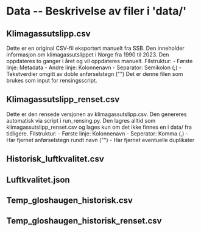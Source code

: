 # Data -- Beskrivelse av filer i 'data/'

## Klimagassutslipp.csv
Dette er en original CSV-fil eksportert manuelt fra SSB. Den inneholder informasjon om klimagassutslippet i Norge fra 1990 til 2023. Den oppdateres to ganger i året og vil oppdateres manuelt. 
Filstruktur:
    - Første linje: Metadata
    - Andre linje: Kolonnenavn
    - Separator: Semikolon (;)
    - Tekstverdier omgitt av doble anførselstegn ("")
Det er denne filen som brukes som input for rensingsscript.

## Klimagassutslipp_renset.csv
Dette er den rensede versjonen av klimagassutslipp.csv. Den genereres automatisk via script i run_rensing.py. Den lagres alltid som klimagassutslipp_renset.csv og lages kun om det ikke finnes en i data/ fra tidligere.
Filstruktur:
    - Første linje: Kolonnenavn
    - Seperator: Komma (,)
    - Har fjernet anførselstegn rundt navn ("")
    - Har fjernet eventuelle duplikater

## Historisk_luftkvalitet.csv


## Luftkvalitet.json


## Temp_gloshaugen_historisk.csv


## Temp_gloshaugen_historisk_renset.csv